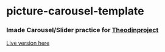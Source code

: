 # picture-carousel-template
### Imade Carousel/Slider practice for [Theodinproject](https://www.theodinproject.com/)

[Live version here](https://xandernesta.github.io/picture-carousel-template)
